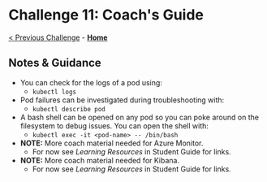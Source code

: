 # Challenge 11: Coach's Guide

[< Previous Challenge](./10-networking.md) - **[Home](README.md)**

## Notes & Guidance

- You can check for the logs of a pod using:
	- `kubectl logs`
- Pod failures can be investigated during troubleshooting with:
	- `kubectl describe pod`
- A bash shell can be opened on any pod so you can poke around on the filesystem to debug issues. You can open the shell with:
	- `kubectl exec -it <pod-name> -- /bin/bash`
- **NOTE:** More coach material needed for Azure Monitor.
	- For now see *Learning Resources* in Student Guide for links.
- **NOTE:** More coach material needed for Kibana.
	- For now see *Learning Resources* in Student Guide for links.




